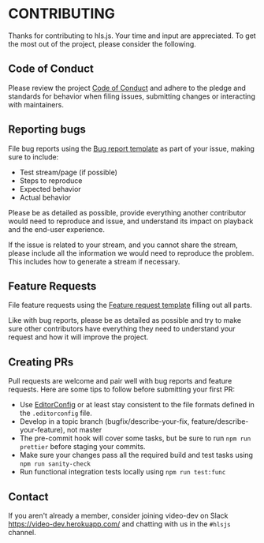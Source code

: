 # CONTRIBUTING

Thanks for contributing to hls.js. Your time and input are appreciated. To get the most out of the project, please consider the following.

## Code of Conduct

Please review the project [Code of Conduct](https://github.com/video-dev/hls.js/blob/master/CODE_OF_CONDUCT.md) and adhere to the pledge and standards for behavior when filing issues, submitting changes or interacting with maintainers.

## Reporting bugs

File bug reports using the [Bug report template](https://github.com/video-dev/hls.js/issues/new?template=bug_report.md) as part of your issue, making sure to include:

- Test stream/page (if possible)
- Steps to reproduce
- Expected behavior
- Actual behavior

Please be as detailed as possible, provide everything another contributor would need to reproduce and issue, and understand its impact on playback and the end-user experience.

If the issue is related to your stream, and you cannot share the stream, please include all the information we would need to reproduce the problem. This includes how to generate a stream if necessary.

## Feature Requests

File feature requests using the [Feature request template](https://github.com/video-dev/hls.js/issues/new?assignees=&labels=&template=feature_request.md) filling out all parts.

Like with bug reports, please be as detailed as possible and try to make sure other contributors have everything they need to understand your request and how it will improve the project.

## Creating PRs

Pull requests are welcome and pair well with bug reports and feature requests. Here are some tips to follow before submitting your first PR:

- Use [EditorConfig](https://editorconfig.org) or at least stay consistent to the file formats defined in the `.editorconfig` file.
- Develop in a topic branch (bugfix/describe-your-fix, feature/describe-your-feature), not master
- The pre-commit hook will cover some tasks, but be sure to run `npm run prettier` before staging your commits.
- Make sure your changes pass all the required build and test tasks using `npm run sanity-check`
- Run functional integration tests locally using `npm run test:func`

## Contact

If you aren't already a member, consider joining video-dev on Slack https://video-dev.herokuapp.com/ and chatting with us in the `#hlsjs` channel.

